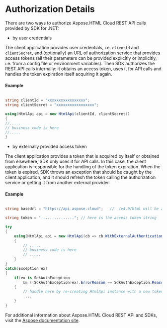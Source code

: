 # Authorization Details

There are two ways to authorize Aspose.HTML Cloud REST API calls provided by SDK for .NET:

* by user credentials

The client application provides user credentials, i.e. `clientId` and `clientSecret`, and (optionally) an URL of authorization service that provides access tokens (all their parameters can be provided explicitly or implicitly, i.e. from a config file or environment variables). Then SDK authorizes the REST API calls internally: it obtains an access token, uses it for API calls and handles the token expiration itself acquiring it again.   

#### Example

```c#

string clientId = "xxxxxxxxxxxxxxxxx";
string clientSecret = "xxxxxxxxxxxxxxxxx";

using(HtmlApi api = new HtmlApi(clientId, clientSecret))
{
//.....
// business code is here
//.....
}

```


* by externally provided access token

The client application provides a token that is acquired by itself or obtained from elsewhere, SDK only uses it for API calls. In this case, the client application is responsible for the handling of the token expiration. When the token is expired, SDK throws an exception that should be caught by the client application, and it should refresh the token calling the authorization service or getting it from another external provider. 

#### Example

```c#

string baseUrl = "https://api.aspose.cloud";   //  /v4.0/html will be appended by default

string token = "..............."; // here is the access token string

try
{
    using(HtmlApi api = new HtmlApi(cb => cb.WithExternalAuthentication(token)))
    {
        // .....
        // business code is here
        // .....
    }
}
catch(Exception ex)
{
	if(ex is SdkAuthException 
		&& ((SdkAuthException)ex).ErrorReason == SdkAuthException.Reason.TokenExpired )
	{
		// handle here by re-creating HtmlApi instance with a new token
		.... 
	}
}

```



For additional information about Aspose.HTML Cloud REST API and SDKs, visit the [Aspose documentation site](https://docs.aspose.cloud/html/overview/).

